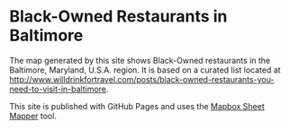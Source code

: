 # Black-Owned Restaurants in Baltimore

The map generated by this site shows Black-Owned restaurants in the Baltimore, Maryland, U.S.A. region. It is based on a curated list located at http://www.willdrinkfortravel.com/posts/black-owned-restaurants-you-need-to-visit-in-baltimore.

This site is published with GitHub Pages and uses the [Mapbox Sheet Mapper](https://www.mapbox.com/impact-tools/sheet-mapper) tool.